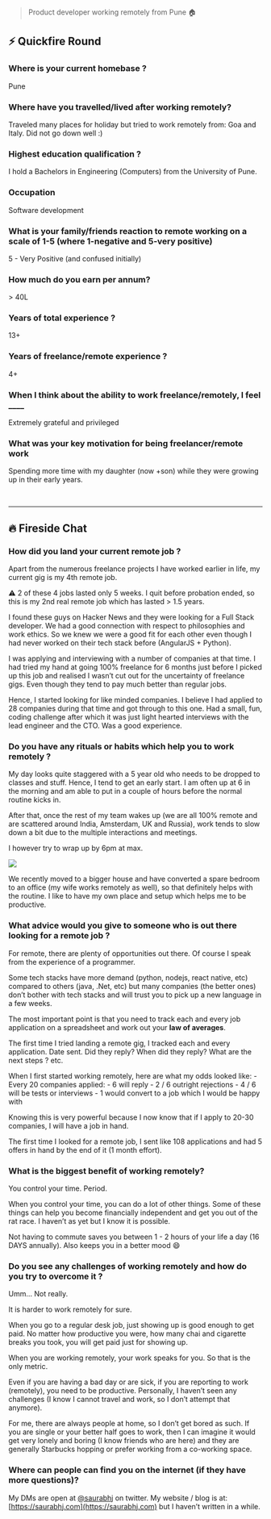 > Product developer working remotely from Pune 🏠

##  ⚡️ Quickfire Round

### Where is your current homebase ?

Pune

### Where have you travelled/lived after working remotely?

Traveled many places for holiday but tried to work remotely from: Goa and Italy. Did not go down well :)

### Highest education qualification ?

I hold a Bachelors in Engineering (Computers) from the University of Pune.

### Occupation

Software development

### What is your family/friends reaction to remote working on a scale of 1-5 (where 1-negative and 5-very positive)

5 - Very Positive (and confused initially)

### How much do you earn per annum?

\> 40L

### Years of total experience ?

13+

### Years of freelance/remote experience ?

4+

### When I think about the ability to work freelance/remotely, I feel \_\_\_\_

Extremely grateful and privileged

### What was your key motivation for being freelancer/remote work

Spending more time with my daughter (now +son) while they were growing up in their early years.

 

* * *

## 🔥 Fireside Chat

### How did you land your current remote job ?

Apart from the numerous freelance projects I have worked earlier in life, my current gig is my 4th remote job.

⚠️ 2 of these 4 jobs lasted only 5 weeks. I quit before probation ended, so this is my 2nd real remote job which has lasted > 1.5 years.

I found these guys on Hacker News and they were looking for a Full Stack developer. We had a good connection with respect to philosophies and work ethics. So we knew we were a good fit for each other even though I had never worked on their tech stack before (AngularJS + Python).

I was applying and interviewing with a number of companies at that time. I had tried my hand at going 100% freelance for 6 months just before I picked up this job and realised I wasn’t cut out for the uncertainty of freelance gigs. Even though they tend to pay much better than regular jobs.

Hence, I started looking for like minded companies. I believe I had applied to 28 companies during that time and got through to this one. Had a small, fun, coding challenge after which it was just light hearted interviews with the lead engineer and the CTO. Was a good experience.

### Do you have any rituals or habits which help you to work remotely ?

My day looks quite staggered with a 5 year old who needs to be dropped to classes and stuff. Hence, I tend to get an early start. I am often up at 6 in the morning and am able to put in a couple of hours before the normal routine kicks in.

After that, once the rest of my team wakes up (we are all 100% remote and are scattered around India, Amsterdam, UK and Russia), work tends to slow down a bit due to the multiple interactions and meetings.

I however try to wrap up by 6pm at max.

![](/interviews/saurabh_workspace-1024x674.png)

We recently moved to a bigger house and have converted a spare bedroom to an office (my wife works remotely as well), so that definitely helps with the routine. I like to have my own place and setup which helps me to be productive.

### What advice would you give to someone who is out there looking for a remote job ?

For remote, there are plenty of opportunities out there. Of course I speak from the experience of a programmer.

Some tech stacks have more demand (python, nodejs, react native, etc) compared to others (java, .Net, etc) but many companies (the better ones) don’t bother with tech stacks and will trust you to pick up a new language in a few weeks.

The most important point is that you need to track each and every job application on a spreadsheet and work out your **law of averages**.

The first time I tried landing a remote gig, I tracked each and every application. Date sent. Did they reply? When did they reply? What are the next steps ? etc.

When I first started working remotely, here are what my odds looked like: - Every 20 companies applied: - 6 will reply - 2 / 6 outright rejections - 4 / 6 will be tests or interviews - 1 would convert to a job which I would be happy with

Knowing this is very powerful because I now know that if I apply to 20-30 companies, I will have a job in hand.

The first time I looked for a remote job, I sent like 108 applications and had 5 offers in hand by the end of it (1 month effort).

### What is the biggest benefit of working remotely?

You control your time. Period.

When you control your time, you can do a lot of other things. Some of these things can help you become financially independent and get you out of the rat race. I haven’t as yet but I know it is possible.

Not having to commute saves you between 1 - 2 hours of your life a day (16 DAYS annually). Also keeps you in a better mood 😄

### Do you see any challenges of working remotely and how do you try to overcome it ?

Umm… Not really.

It is harder to work remotely for sure.

When you go to a regular desk job, just showing up is good enough to get paid. No matter how productive you were, how many chai and cigarette breaks you took, you will get paid just for showing up.

When you are working remotely, your work speaks for you. So that is the only metric.

Even if you are having a bad day or are sick, if you are reporting to work (remotely), you need to be productive. Personally, I haven’t seen any challenges (I know I cannot travel and work, so I don’t attempt that anymore).

For me, there are always people at home, so I don’t get bored as such. If you are single or your better half goes to work, then I can imagine it would get very lonely and boring (I know friends who are here) and they are generally Starbucks hopping or prefer working from a co-working space.

### Where can people can find you on the internet (if they have more questions)?

My DMs are open at [@saurabhj](https://twitter.com/saurabhj) on twitter. My website / blog is at: [https://saurabhj.com](https://saurabhj.com) but I haven’t written in a while.
